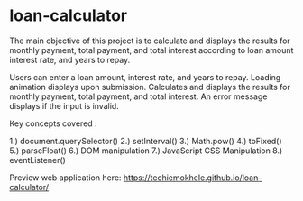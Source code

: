 # loan-calculator
The main objective of this project is to calculate and displays the results for monthly payment, total payment, and total interest according to loan amount interest rate, and years to repay.

Users can enter a loan amount, interest rate, and years to repay.
Loading animation displays upon submission.
Calculates and displays the results for monthly payment, total payment, and total interest.
An error message displays if the input is invalid.

Key concepts covered :

1.) document.querySelector()
2.) setInterval()
3.) Math.pow()
4.) toFixed()
5.) parseFloat()
6.) DOM manipulation
7.) JavaScript CSS Manipulation
8.) eventListener()

Preview web application here: https://techiemokhele.github.io/loan-calculator/
